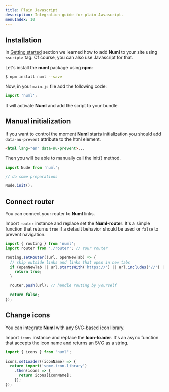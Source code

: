 ```yaml
---
title: Plain Javascript
description: Integration guide for plain Javascript.
menuIndex: 10
---
```


## Installation

In [Getting started](../getting-started.md) section we learned how to add **Numl** to your site using `<script>` tag. Of course, you can also use Javascript for that.

Let's install the **numl** package using **npm**:

```bash
$ npm install numl --save
```

Now, in your `main.js` file add the following code:

```javascript
import 'numl';
```

It will activate **Numl** and add the script to your bundle.

## Manual initialization

If you want to control the moment **Numl** starts initialization you should add `data-nu-prevent` attribute to the html element.

```html
<html lang="en" data-nu-prevent>...
```

Then you will be able to manually call the init() method.

```javascript
import Nude from 'numl';

// do some preparations

Nude.init();
```

## Connect router

You can connect your router to **Numl** links.

Import `router` instance and replace set the **Numl-router**. It's a simple function that returns `true` if a default behavior should be used or `false` to prevent navigation.

```javascript
import { routing } from 'numl';
import router from './router'; // Your router

routing.setRouter((url, openNewTab) => {
  // skip outside links and links that open in new tabs
  if (openNewTab || url.startsWith('https://') || url.includes('//') || url.startsWith('mailto:') || url.includes('/api/')) {
    return true;
  }

  router.push(url); // handle routing by yourself

  return false;
});
```

## Change icons

You can integrate **Numl** with any SVG-based icon library.

Import `icons` instance and replace the **Icon-loader**. It's an async function that accepts the icon name and returns an SVG as a string.

```javascript
import { icons } from 'numl';

icons.setLoader((iconName) => {
  return import('some-icon-library')
    .then(icons => {
      return icons[iconName];
    });
});
```
